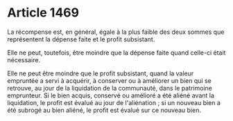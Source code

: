 # Article 1469

La récompense est, en général, égale à la plus faible des deux sommes que représentent la dépense faite et le profit subsistant.

Elle ne peut, toutefois, être moindre que la dépense faite quand celle-ci était nécessaire.

Elle ne peut être moindre que le profit subsistant, quand la valeur empruntée a servi à acquérir, à conserver ou à améliorer un bien qui se retrouve, au jour de la liquidation de la communauté, dans le patrimoine emprunteur. Si le bien acquis, conservé ou amélioré a été aliéné avant la liquidation, le profit est évalué au jour de l'aliénation ; si un nouveau bien a été subrogé au bien aliéné, le profit est évalué sur ce nouveau bien.

